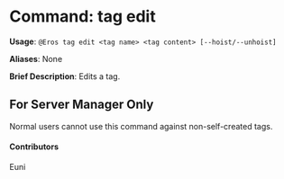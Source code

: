 # Command: tag edit


**Usage**: `@Eros tag edit <tag name> <tag content> [--hoist/--unhoist]`

**Aliases**: None

**Brief Description**: Edits a tag.




 

## For Server Manager Only


Normal users cannot use this command against non-self-created tags.


 

#### Contributors


Euni
